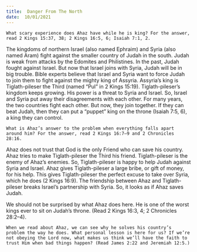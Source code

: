```yaml
---
title:  Danger From The North 
date:  10/01/2021
---
```


`What scary experience does Ahaz have while he is king? For the answer, read 2 Kings 15:37, 38; 2 Kings 16:5, 6; Isaiah 7:1, 2.`

The kingdoms of northern Israel (also named Ephraim) and Syria (also named Aram) fight against the smaller country of Judah in the south. Judah is weak from attacks by the Edomites and Philistines. In the past, Judah fought against Israel. But now that Israel joins with Syria, Judah will be in big trouble. Bible experts believe that Israel and Syria want to force Judah to join them to fight against the mighty king of Assyria. Assyria’s king is Tiglath-pileser the Third (named “Pul” in 2 Kings 15:19). Tiglath-pileser’s kingdom keeps growing. His power is a threat to Syria and Israel. So, Israel and Syria put away their disagreements with each other. For many years, the two countries fight each other. But now, they join together. If they can beat Judah, then they can put a “puppet” king on the throne (Isaiah 7:5, 6), a king they can control.

`What is Ahaz’s answer to the problem when everything falls apart around him? For the answer, read 2 Kings 16:7–9 and 2 Chronicles 28:16.`

Ahaz does not trust that God is the only Friend who can save his country. Ahaz tries to make Tiglath-pileser the Third his friend. Tiglath-pileser is the enemy of Ahaz’s enemies. So, Tiglath-pileser is happy to help Judah against Syria and Israel. Ahaz gives Tiglath-pileser a large bribe, or gift of money, for his help. This gives Tiglath-pileser the perfect excuse to take over Syria, which he does (2 Kings 16:9). The friendship between Ahaz and Tiglath-pileser breaks Israel’s partnership with Syria. So, it looks as if Ahaz saves Judah.

We should not be surprised by what Ahaz does here. He is one of the worst kings ever to sit on Judah’s throne. (Read 2 Kings 16:3, 4; 2 Chronicles 28:2–4).

`When we read about Ahaz, we can see why he solves his country’s problem the way he does. What personal lesson is here for us? If we’re not obeying the Lord now, what makes us think we’ll have the faith to trust Him when bad things happen? (Read James 2:22 and Jeremiah 12:5.)`
